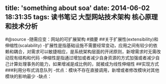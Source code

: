 title: 'something about soa'
date: 2014-06-02 18:31:35
tags:
读书笔记 大型网站技术架构 核心原理和技术分析
---
#@source 
-随需应变：网站的可扩展架构
#摘要
##关于扩展性(extensibility)和伸缩性(scalability)
-扩展性是指基础设施不需要经常变动，应用之间有较少的依赖和耦合，对需求可以敏捷相应，是系统架构层面的开闭原则，新增需求时无需改动现有结构和代码
-伸缩性是指通过增加或者减少自身资源的方式加强或者减少自己计算处理事务的能力，如果增减是成比例的，就被成为线性伸缩性
##实现方式
###利用分布式消息队列
-优点：模块不存在直接调用，新增或者修改模块对其他模块的影响最少
-缺点：

